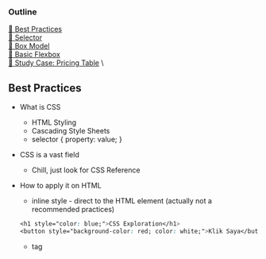 ### Outline
[📁 Best Practices](#best-practices) \
[📁 Selector](#selector) \
[📁 Box Model](#box-model) \
[📁 Basic Flexbox](#basic-flexbox) \
[📁 Study Case: Pricing Table](#study-case-pricing-table) \


## Best Practices
- What is CSS
    - HTML Styling
    - Cascading Style Sheets
    - selector {
        property: value;
    }

- CSS is a vast field
    - Chill, just look for CSS Reference

- How to apply it on HTML
    - inline style - direct to the HTML element (actually not a recommended practices)
    ``` css
    <h1 style="color: blue;">CSS Exploration</h1>
    <button style="background-color: red; color: white;">Klik Saya</button>
    ```
    - tag <style> element
    ``` css
    <style>
        h1 {
            color: blue;
        }

        button {
            background-color: red;
            color: white;
        }
    </style>
    ```
    - external stylesheet
    ``` css
    <!-- make an external style.css file -->
    h1 {
        color: blue;
    }

    button {
        background-color: red;
        color: white;
    }
    ```

- Color property & Background color
`This is a lot bro, go read documentation`

- CSS Color system
    - Named color
    - rgb / rgba
    - hex

- Dont forget this `;`

- Text property
`This is a lot bro, go read documentation`

- Sizing in CSS
    - Relative
        - em
        - rem
        - vh
        - vw
        - %
        - etc
    - Absolute
        - px
        - pt
        - cm
        - in
        - mm


## Selector
- HTML selector
    - * (all)
    - element (h1, p, button, etc)

- ID selector `#`

- Class selector `.`

- Descendant selector
    - choose <p> (child) inside <class: card> (parent)
    ``` css
    .card p {
        color: blue;
    }
    ```

- Direct descendant & ajdecent selector
    - Straight first element `>`
    ``` css
    .card > p {
        color: blue;
    }
    ```
    - After certain element `+`
    ``` css
    .card + p {
        color: blue;
    }
    ```

- Attribute selector
    - Choose an element that have certain attribute
    ``` css
    input[type:"password"]{
        color: red;
    }
    ```

- Pseudo classes
    - Action conditions
        - :active
        - :hover
        - :checked
        - etc

- Pseudo elements
    - Effect of conditions
        - :after
        - :before
        - etc


## Box Model
- What is box model?
    - Every HTML content/element is a box
    - Content box

- Border
    - Outside outer line

- Padding
    - Content space with border

- Margin
    - Spaces between boxes

- Display property
    - Inline display
        - Row aligning
    - Block display
        - Column aligning


## Basic Flexbox
- What is flexbox?

- Arranging flex direction
    - flex-basis
    - flex-grow
    - flex-shrink

- Justify content

- Realsizing content

- Vertical align content

- Responsive design & media query `@media screen`

## Study Case: Pricing Table